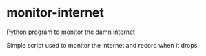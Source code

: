 # monitor-internet
Python program to monitor the damn internet

Simple script used to monitor the internet and record when it drops.
